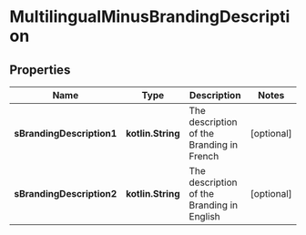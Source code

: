 
# MultilingualMinusBrandingDescription

## Properties
Name | Type | Description | Notes
------------ | ------------- | ------------- | -------------
**sBrandingDescription1** | **kotlin.String** | The description of the Branding in French |  [optional]
**sBrandingDescription2** | **kotlin.String** | The description of the Branding in English |  [optional]



